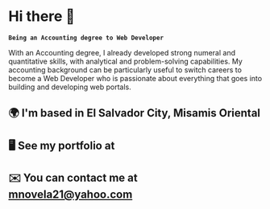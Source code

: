 # Hi there 👋

**`Being an Accounting degree to Web Developer`**

With an Accounting degree, I already developed strong numeral and quantitative skills, with analytical and problem-solving capabilities. My accounting background can be particularly useful to switch careers to become a Web Developer who is passionate about everything that goes into building and developing web portals.

## 🌍 I'm based in El Salvador City, Misamis Oriental

## 🖥️ See my portfolio at

## ✉️ You can contact me at mnovela21@yahoo.com
